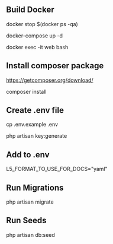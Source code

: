 
## Build Docker

docker stop $(docker ps -qa)

docker-compose up -d

docker exec -it web bash

## Install composer package

https://getcomposer.org/download/

composer install

## Create .env file
cp .env.example .env

php artisan key:generate
## Add to .env
L5_FORMAT_TO_USE_FOR_DOCS="yaml"


## Run Migrations
php artisan migrate

## Run Seeds
php artisan db:seed
